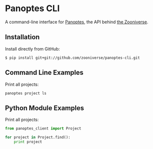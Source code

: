 # Panoptes CLI

A command-line interface for [Panoptes](https://github.com/zooniverse/Panoptes),
the API behind [the Zooniverse](https://www.zooniverse.org/).

## Installation

Install directly from GitHub:

```
$ pip install git+git://github.com/zooniverse/panoptes-cli.git
```

## Command Line Examples

Print all projects:

```
panoptes project ls
```

## Python Module Examples

Print all projects:

```python
from panoptes_client import Project

for project in Project.find():
    print project
```
